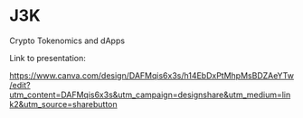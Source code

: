 # J3K
Crypto Tokenomics and dApps

Link to presentation:

https://www.canva.com/design/DAFMqis6x3s/h14EbDxPtMhpMsBDZAeYTw/edit?utm_content=DAFMqis6x3s&utm_campaign=designshare&utm_medium=link2&utm_source=sharebutton
